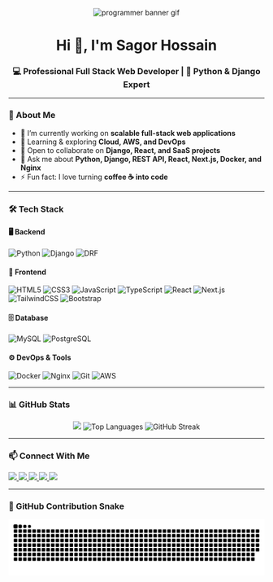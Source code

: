 <!-- Banner / Cover -->
<p align="center">
  <img src="https://media.giphy.com/media/WUlplcMpOCEmTGBtBW/giphy.gif" width="100%" height="250px" alt="programmer banner gif"/>
</p>

<h1 align="center">Hi 👋, I'm Sagor Hossain</h1>
<h3 align="center">💻 Professional Full Stack Web Developer | 🚀 Python & Django Expert</h3>

---

### 🚀 About Me  
- 🔭 I’m currently working on **scalable full-stack web applications**  
- 🌱 Learning & exploring **Cloud, AWS, and DevOps**  
- 👯 Open to collaborate on **Django, React, and SaaS projects**  
- 💬 Ask me about **Python, Django, REST API, React, Next.js, Docker, and Nginx**  
- ⚡ Fun fact: I love turning **coffee ☕ into code**  

---

### 🛠️ Tech Stack

#### 🖥️ Backend
![Python](https://img.shields.io/badge/-Python-3776AB?logo=python&logoColor=white&style=for-the-badge)
![Django](https://img.shields.io/badge/-Django-092E20?logo=django&logoColor=white&style=for-the-badge)
![DRF](https://img.shields.io/badge/-Django%20Rest%20Framework-FF1709?logo=django&logoColor=white&style=for-the-badge)

#### 🎨 Frontend
![HTML5](https://img.shields.io/badge/-HTML5-E34F26?logo=html5&logoColor=white&style=for-the-badge)
![CSS3](https://img.shields.io/badge/-CSS3-1572B6?logo=css3&logoColor=white&style=for-the-badge)
![JavaScript](https://img.shields.io/badge/-JavaScript-F7DF1E?logo=javascript&logoColor=black&style=for-the-badge)
![TypeScript](https://img.shields.io/badge/-TypeScript-3178C6?logo=typescript&logoColor=white&style=for-the-badge)
![React](https://img.shields.io/badge/-React-61DAFB?logo=react&logoColor=black&style=for-the-badge)
![Next.js](https://img.shields.io/badge/-Next.js-000000?logo=next.js&logoColor=white&style=for-the-badge)
![TailwindCSS](https://img.shields.io/badge/-TailwindCSS-06B6D4?logo=tailwindcss&logoColor=white&style=for-the-badge)
![Bootstrap](https://img.shields.io/badge/-Bootstrap-7952B3?logo=bootstrap&logoColor=white&style=for-the-badge)

#### 🗄️ Database
![MySQL](https://img.shields.io/badge/-MySQL-4479A1?logo=mysql&logoColor=white&style=for-the-badge)
![PostgreSQL](https://img.shields.io/badge/-PostgreSQL-4169E1?logo=postgresql&logoColor=white&style=for-the-badge)

#### ⚙️ DevOps & Tools
![Docker](https://img.shields.io/badge/-Docker-2496ED?logo=docker&logoColor=white&style=for-the-badge)
![Nginx](https://img.shields.io/badge/-Nginx-009639?logo=nginx&logoColor=white&style=for-the-badge)
![Git](https://img.shields.io/badge/-Git-F05032?logo=git&logoColor=white&style=for-the-badge)
![AWS](https://img.shields.io/badge/-AWS-232F3E?logo=amazon-aws&logoColor=white&style=for-the-badge)

---

### 📊 GitHub Stats
<div align="center">

  <!-- GitHub Stats -->
  <img src="https://github-readme-stats.vercel.app/api?username=shsagorhossain&show_icons=true&theme=tokyonight&count_private=true&include_all_commits=true" height="180"/>

  <!-- Top Languages -->
  <img src="https://github-readme-stats.vercel.app/api/top-langs?username=shsagorhossain&layout=compact&theme=tokyonight&hide_border=true" height="180" alt="Top Languages"/>

  <!-- Streak Stats -->
  <img src="https://github-readme-streak-stats.herokuapp.com/?user=shsagorhossain&theme=tokyonight&hide_border=true" height="180" alt="GitHub Streak"/>
  
</div>

---

### 📫 Connect With Me
<p align="left">
  <a href="https://linkedin.com/in/YOUR-LINK" target="_blank">
    <img src="https://img.shields.io/badge/LinkedIn-0077B5?style=for-the-badge&logo=linkedin&logoColor=white"/>
  </a>
  <a href="mailto:shsagor.11s@gmail.com" target="_blank">
    <img src="https://img.shields.io/badge/Gmail-D14836?style=for-the-badge&logo=gmail&logoColor=white"/>
  </a>
  <a href="https://www.instagram.com/sh.sagor.01s" target="_blank">
    <img src="https://img.shields.io/badge/Instagram-E4405F?style=for-the-badge&logo=instagram&logoColor=white"/>
  </a>
  <a href="https://www.facebook.com/sh.sagor.10441" target="_blank">
    <img src="https://img.shields.io/badge/Facebook-1877F2?style=for-the-badge&logo=facebook&logoColor=white"/>
  </a>
  <a href="https://wa.me/8801303488968" target="_blank">
    <img src="https://img.shields.io/badge/WhatsApp-25D366?style=for-the-badge&logo=whatsapp&logoColor=white"/>
  </a>
</p>

---

### 🐍 GitHub Contribution Snake
<p align="center">
  <img src="https://raw.githubusercontent.com/platane/platane/output/github-contribution-grid-snake.svg" alt="snake animation"/>
</p>
